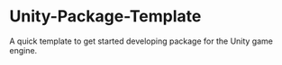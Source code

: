 # Unity-Package-Template
A quick template to get started developing package for the Unity game engine.
